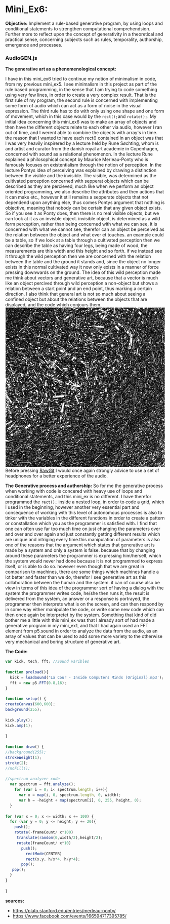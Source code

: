 # Mini_Ex6:
**Objective:**
Implement a rule-based generative program, by using loops and conditional statements to strengthen computational comprehendsion. Further more to reflect upon the concept of generativity in a theoretical and practical sense, concerning subjects such as rules, temporality, authorship, emergence and processes.

### AudioGEN.js
**The generative art as a phenomenological concept:**

I have in this mini_ex6 tried to continue my notion of minimalism in code, from my previous mini_ex5. I see minimalism in this project as part of the rule based programming, in the sense that I am trying to code something using very few lines, in order to create a very complex result. That is the first rule of my program, the second rule is concerned with implementing some form of audio which can act as a form of noise in the visual expression. The third rule has to do with only using one shape and one form of movement, which in this case would by the ```rect();```and ```rotate();```. My initial idea concerning this mini_ex6 was to make an array of objects and then have the  different objects relate to each other via audio, however I ran out of time, and I werent able to combine the objects with array's in time. the reason that I wanted to have each rect() contained in an object was that I was very heavily inspirered by a lecture held by Rune Søchting, whom is and artist and curator from the danish royal art academie in Copenhagen, concerned with sound as a relational phenomenon. In the lecture Rune explained a philosophical concept by Maurice Merleau-Ponty who is famously focuses on existentialism through the notion of perception. In the lecture Pontys idea of perceiving was explained by drawing a distinction between the visible and the invisible. The visible, was determined as the cultivated perception concerned with sepperat objects which can be described as they are percieved, much like when we perform an object oriented programming, we also describe the attributes and then actions that it can make etc., however it still remains a sepperate objects that not dependend upon anything else, thus comes Pontys argument that nothing is objective, meaning that nobody can be certain that any given object exists. So if you see it as Ponty does, then there is no real visible objects, but we can look at it as an invisble object. invisible object, is determined as a wild form perception, rather than being concerned with what we can see, it is concerned with what we cannot see, therefor can an object be perceived as the relation between the object and what ever et touches. an example could be a table, so if we look at a table through a cultivated perception then we can describe the table as having four legs, being made of wood, the measurements are this width and this height and so forth. if we instead see it through the wild perception then we are concerned with the relation between the table and the ground it stands and, since the object no longer exists in this normal cultivated way it now only exists in a manner of force pressing downwards on the ground. The idea of this wild perception made me think about vectors and generative art, because that a vector is much like an object percived through wild perception a non-object but shows a relation between a start point and an end point, thus marking a certain direction. I also think that general art is not so much about seeing a confined object but about the relations between the objects that are displayed, and the code which conjours them. 
</br>
![alt text](https://github.com/L4COUR/Aesthetic_Programming_2018/blob/master/Mini_Ex6/Screen%20Shot%202018-03-20%20at%2001.08.40.png "AudioGEN.js")
</br>
Before pressing [RawGit](https://cdn.rawgit.com/L4COUR/Aesthetic_Programming_2018/e9b1283c/Mini_Ex6/Source/index.html) I would once again strongly advice to use a set of headphones for a better experience of the audio.
</br>

**The Generative process and authorship:**
So for me the generative process when working with code is concered with heavy use of loops and conditional statements, and this mini_ex is no different. I have therefor programmed the ```rect();``` inside a nested loop, in order to code a grid, which I used in the beginning, however another very essential part and consequence of working with this level of autonomous processes is also to tinker with the variables in the different functions in order to create a pattern or constallation which you as the programmer is satisfied with. I find that one can often use far too much time on just changing the parameters over and over and over again and just constantly getting different results which are unique and intriging every time.this manipulation of parameters is also one of the reasons that the argument which states that generative art is made by a system and only a system is false. because that by changing around these parameters the programmer is expressing him/herself, which the system would never had done because it is not programmed to express itself, or is able to do so. however even though that we are great in comparison to machines, there are some things which machines handle a lot better and faster than we do, therefor I see generative art as this collaboration between the human and the system. it can of course also be view in terms of this idea of the programmer sort of having a dialog with the system.the programmer writes code, he/she then runs it, the result is delivered from the system, an answer or a response is portrayed, the programmer then interprets what is on the screen, and can then respond by in some way either manipulate the code, or write some new code which can then once again be interpretet by the system. Something that kind of did bother me a little with this mini_ex was that I already sort of had made a generative program in my mini_ex1, and that I had again used an FFT element from p5.sound in order to analyze the data from the audio, as an array of values that can be used to add some more variety to the otherwise very mechanical and boring structure of generative art.     

**The Code:**

```javascript
var kick, tech, fft; //Sound varibles

function preload(){
  kick = loadSound('La Cour - Inside Computers Minds (Original).mp3'); //loading a sample with 4/4 kick drum pattern
  fft = new p5.FFT(0.8,16);
}

function setup() {
createCanvas(600,600);
background(255);

kick.play();
kick.amp(1);

}

function draw() {
//background(255);
strokeWeight(1);
stroke(2);
//noFill();

//spectrum analyzer code
  var spectrum = fft.analyze();
    for (var i = 0; i< spectrum.length; i++){
      var x = map(i, 0, spectrum.length, 0, width);
      var h = -height + map(spectrum[i], 0, 255, height, 0);
  }

for (var x = 0; x <= width; x += 100) {
  for (var y = 0; y <= height; y += 20){
    push();
    rotate(-frameCount/ x*100)
     translate(random(0,width/2),height/2);
     rotate(frameCount/ x*10)
       push();
         rectMode(CENTER)
         rect(x,y, h/x*4, h/y*4);
       pop();
   pop();
  }
}

}
```
**sources:**
- https://plato.stanford.edu/entries/merleau-ponty/
- https://www.facebook.com/events/166594717395785/

